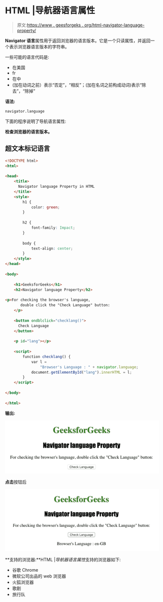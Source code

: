 # HTML |导航器语言属性

> 原文:[https://www . geesforgeks . org/html-navigator-language-property/](https://www.geeksforgeeks.org/html-navigator-language-property/)

**Navigator 语言**属性用于返回浏览器的语言版本。它是一个只读属性，并返回一个表示浏览器语言版本的字符串。

一些可能的语言代码是:

*   在美国
*   fr
*   在中
*   (加在动词之前）表示“否定”，“相反”；(加在名词之前构成动词)表示“除去”，“除掉”

**语法:**

```html
navigator.language

```

下面的程序说明了导航语言属性:

**检查浏览器的语言版本。**

## 超文本标记语言

```html
<!DOCTYPE html>
<html>

<head>
    <title>
      Navigator language Property in HTML
    </title>
    <style>
        h1 {
            color: green;
        }

        h2 {
            font-family: Impact;
        }

        body {
            text-align: center;
        }
    </style>
</head>

<body>

    <h1>GeeksforGeeks</h1>
    <h2>Navigator language Property</h2>

<p>For checking the browser's language,
       double click the "Check Language" button:
    </p>

    <button ondblclick="checklang()">
      Check Language
    </button>

    <p id="lang"></p>

    <script>
        function checklang() {
            var l =
                "Browser's Language : " + navigator.language;
            document.getElementById("lang").innerHTML = l;
        }
    </script>

</body>

</html>
```

**输出:**

![](img/8c19dc0a37293739ee9bd9199d563757.png)

**点击**按钮后

![](img/ade889998eac6c09564f97052f42b554.png)

**支持的浏览器:**HTML |*导航器语言属性*支持的浏览器如下:

*   谷歌 Chrome
*   微软公司出品的 web 浏览器
*   火狐浏览器
*   歌剧
*   旅行队